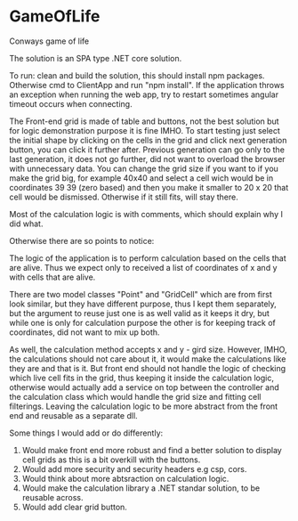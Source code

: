 # GameOfLife
Conways game of life

The solution is an SPA type .NET core solution.

To run: clean and build the solution, this should install npm packages. Otherwise cmd to ClientApp and run "npm install".
If the application throws an exception when running the web app, try to restart sometimes angular timeout occurs when connecting.

The Front-end grid is made of table and buttons, not the best solution but for logic demonstration purpose it is fine IMHO.
To start testing just select the initial shape by clicking on the cells in the grid and click next generation button,
you can click it further after. Previous generation can go only to the last generation, it does not go further, did not want
to overload the browser with unnecessary data. You can change the grid size if you want to if you make the grid big, for example 40x40 
and select a cell wich would be in coordinates 39 39 (zero based) and then you make it smaller to 20 x 20 that cell would be dismissed.
Otherwise if it still fits, will stay there.

Most of the calculation logic is with comments, which should explain why I did what.

Otherwise there are so points to notice:

The logic of the application is to perform calculation based on the cells that are alive. Thus we expect only to received a list of
coordinates of x and y with cells that are alive.

There are two model classes "Point" and "GridCell" which are from first look similar, but they have different purpose, thus I kept them
separately, but the argument to reuse just one is as well valid as it keeps it dry, but while one is only for calculation purpose
the other is for keeping track of coordinates, did not want to mix up both.

As well, the calculation method accepts x and y - gird size. However, IMHO, the calculations should not care about it, it would make the
calculations like they are and that is it. But front end should not handle the logic of checking which live cell fits in the grid, thus keeping
it inside the calculation logic, otherwise would actually add a service on top between the controller and the calculation class which
would handle the grid size and fitting cell filterings. Leaving the calculation logic to be more abstract from the front end and
reusable as a separate dll.

Some things I would add or do differently:
1. Would make front end more robust and find a better solution to display cell grids as this is a bit overkill with the buttons.
2. Would add more security and security headers e.g csp, cors.
3. Would think about more abtsraction on calculation logic.
4. Would make the calculation library a .NET standar solution, to be reusable across.
5. Would add clear grid button.
